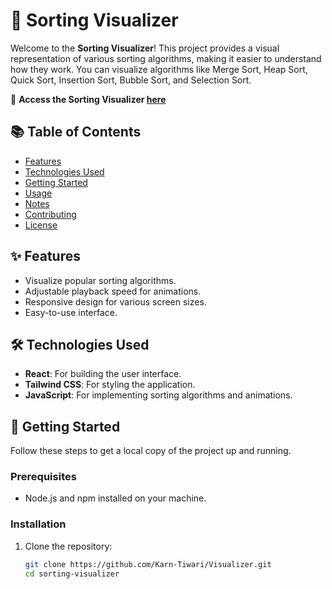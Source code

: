 # 🌟 Sorting Visualizer

Welcome to the **Sorting Visualizer**! This project provides a visual representation of various sorting algorithms, making it easier to understand how they work. You can visualize algorithms like Merge Sort, Heap Sort, Quick Sort, Insertion Sort, Bubble Sort, and Selection Sort.

🔗 **Access the Sorting Visualizer [here](#)**

## 📚 Table of Contents

- [Features](#features)
- [Technologies Used](#technologies-used)
- [Getting Started](#getting-started)
- [Usage](#usage)
- [Notes](#notes)
- [Contributing](#contributing)
- [License](#license)

## ✨ Features

- Visualize popular sorting algorithms.
- Adjustable playback speed for animations.
- Responsive design for various screen sizes.
- Easy-to-use interface.

## 🛠 Technologies Used

- **React**: For building the user interface.
- **Tailwind CSS**: For styling the application.
- **JavaScript**: For implementing sorting algorithms and animations.

## 🚀 Getting Started

Follow these steps to get a local copy of the project up and running.

### Prerequisites

- Node.js and npm installed on your machine.

### Installation

1. Clone the repository:
   ```sh
   git clone https://github.com/Karn-Tiwari/Visualizer.git
   cd sorting-visualizer
   ```
